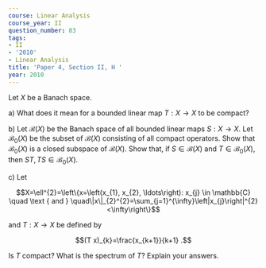 ```yaml
---
course: Linear Analysis
course_year: II
question_number: 83
tags:
- II
- '2010'
- Linear Analysis
title: 'Paper 4, Section II, H '
year: 2010
---
```




Let $X$ be a Banach space.

a) What does it mean for a bounded linear map $T: X \rightarrow X$ to be compact?

b) Let $\mathcal{B}(X)$ be the Banach space of all bounded linear maps $S: X \rightarrow X$. Let $\mathcal{B}_{0}(X)$ be the subset of $\mathcal{B}(X)$ consisting of all compact operators. Show that $\mathcal{B}_{0}(X)$ is a closed subspace of $\mathcal{B}(X)$. Show that, if $S \in \mathcal{B}(X)$ and $T \in \mathcal{B}_{0}(X)$, then $S T, T S \in \mathcal{B}_{0}(X)$.

c) Let

$$X=\ell^{2}=\left\{x=\left(x_{1}, x_{2}, \ldots\right): x_{j} \in \mathbb{C} \quad \text { and } \quad\|x\|_{2}^{2}=\sum_{j=1}^{\infty}\left|x_{j}\right|^{2}<\infty\right\}$$

and $T: X \rightarrow X$ be defined by

$$(T x)_{k}=\frac{x_{k+1}}{k+1} .$$

Is $T$ compact? What is the spectrum of $T ?$ Explain your answers.